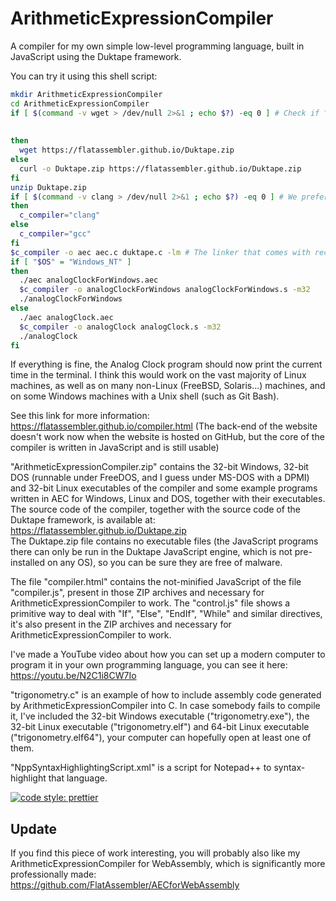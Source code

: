 # ArithmeticExpressionCompiler
A compiler for my own simple low-level programming language, built in JavaScript using the Duktape framework.

You can try it using this shell script:
```bash
mkdir ArithmeticExpressionCompiler
cd ArithmeticExpressionCompiler
if [ $(command -v wget > /dev/null 2>&1 ; echo $?) -eq 0 ] # Check if "wget" exists, see those StackOverflow answers for more details:
                                                                                         # https://stackoverflow.com/a/75103891/8902065
                                                                                         # https://stackoverflow.com/a/75103209/8902065
then
  wget https://flatassembler.github.io/Duktape.zip
else
  curl -o Duktape.zip https://flatassembler.github.io/Duktape.zip
fi
unzip Duktape.zip
if [ $(command -v clang > /dev/null 2>&1 ; echo $?) -eq 0 ] # We prefer "clang" to "gcc" because... what if somebody tries to run this in CygWin terminal? GCC will not work then, CLANG might.
then
  c_compiler="clang"
else
  c_compiler="gcc"
fi
$c_compiler -o aec aec.c duktape.c -lm # The linker that comes with recent versions of Debian Linux insists that "-lm" is put AFTER the source files, or else it outputs some confusing error message.
if [ "$OS" = "Windows_NT" ]
then
  ./aec analogClockForWindows.aec
  $c_compiler -o analogClockForWindows analogClockForWindows.s -m32
  ./analogClockForWindows
else
  ./aec analogClock.aec
  $c_compiler -o analogClock analogClock.s -m32
  ./analogClock
fi

```
If everything is fine, the Analog Clock program should now print the current time in the terminal. I think this would work on the vast majority of Linux machines, as well as on many non-Linux (FreeBSD, Solaris...) machines, and on some Windows machines with a Unix shell (such as Git Bash). 

See this link for more information: https://flatassembler.github.io/compiler.html (The back-end of the website doesn't work now when the website is hosted on GitHub, but the core of the compiler is written in JavaScript and is still usable)

"ArithmeticExpressionCompiler.zip" contains the 32-bit Windows, 32-bit DOS (runnable under FreeDOS, and I guess under MS-DOS with a DPMI) and 32-bit Linux executables of the compiler and some example programs written in AEC for Windows, Linux and DOS, together with their executables. The source code of the compiler, together with the source code of the Duktape framework, is available at: https://flatassembler.github.io/Duktape.zip <br/>
The Duktape.zip file contains no executable files (the JavaScript programs there can only be run in the Duktape JavaScript engine, which is not pre-installed on any OS), so you can be sure they are free of malware.

The file "compiler.html" contains the not-minified JavaScript of the file "compiler.js", present in those ZIP archives and necessary for ArithmeticExpressionCompiler to work. The "control.js" file shows a primitive way to deal with "If", "Else", "EndIf", "While" and similar directives, it's also present in the ZIP archives and necessary for ArithmeticExpressionCompiler to work.

I've made a YouTube video about how you can set up a modern computer to program it in your own programming language, you can see it here: https://youtu.be/N2C1i8CW7Io

"trigonometry.c" is an example of how to include assembly code generated by ArithmeticExpressionCompiler into C. In case somebody fails to compile it, I've included the 32-bit Windows executable ("trigonometry.exe"), the 32-bit Linux executable ("trigonometry.elf") and 64-bit Linux executable ("trigonometry.elf64"), your computer can hopefully open at least one of them.

"NppSyntaxHighlightingScript.xml" is a script for Notepad++ to syntax-highlight that language.

[![code style: prettier](https://img.shields.io/badge/code_style-prettier-ff69b4.svg?style=flat-square)](https://github.com/prettier/prettier)

## Update
If you find this piece of work interesting, you will probably also like my ArithmeticExpressionCompiler for WebAssembly, which is significantly more professionally made:
https://github.com/FlatAssembler/AECforWebAssembly
